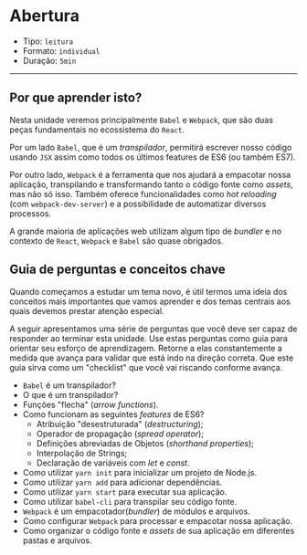 # Abertura

* Tipo: `leitura`
* Formato: `individual`
* Duração: `5min`

***

## Por que aprender isto?

Nesta unidade veremos principalmente `Babel` e `Webpack`, que são duas peças fundamentais no ecossistema do `React`.

Por um lado `Babel`, que é um _transpilador_, permitirá escrever nosso código usando `JSX` assim como todos os últimos features de ES6 (ou também ES7).

Por outro lado, `Webpack` é a ferramenta que nos ajudará a empacotar nossa aplicação, transpilando e transformando tanto o código fonte como _assets_, mas não só isso. Também oferece funcionalidades como *hot reloading* (com `webpack-dev-server`) e a possibilidade de automatizar diversos processos.

A grande maioria de aplicações web utilizam algum tipo de _bundler_ e no contexto de `React`, `Webpack` e `Babel` são quase obrigados.

## Guia de perguntas e conceitos chave

Quando começamos a estudar um tema novo, é útil termos uma ideia dos conceitos mais importantes que vamos aprender e dos temas centrais aos quais devemos prestar atenção especial.

A seguir apresentamos uma série de perguntas que você deve ser capaz de responder ao terminar esta unidade. Use estas perguntas como guia para orientar seu esforço de aprendizagem. Retorne a elas constantemente a medida que avança para validar que está indo na direção correta. Que este guia sirva como um "checklist" que você vai riscando conforme avança.

* `Babel` é um transpilador?
* O que é um transpilador?
* Funções "flecha" (*arrow functions*).
* Como funcionam as seguintes _features_ de ES6?
  - Atribuição "desestruturada" (_destructuring_);
  - Operador de propagação (_spread operator_);
  - Definições abreviadas de Objetos (_shorthand properties_);
  - Interpolação de Strings;
  - Declaração de variáveis com _let_ e _const_.
* Como utilizar `yarn init` para inicializar um projeto de Node.js.
* Como utilizar `yarn add` para adicionar dependências.
* Como utilizar `yarn start` para executar sua aplicação.
* Como utilizar `babel-cli` para transpilar seu código fonte.
* `Webpack` é um empacotador(_bundler_) de módulos e arquivos.
* Como configurar `Webpack` para processar e empacotar nossa aplicação.
* Como organizar o código fonte e _assets_ de sua aplicação em diferentes pastas e arquivos.
